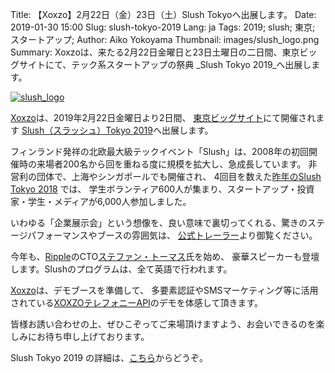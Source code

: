 Title: 【Xoxzo】2月22日（金）23日（土）Slush Tokyoへ出展します。
Date: 2019-01-30 15:00
Slug: slush-tokyo-2019
Lang: ja
Tags: 2019; slush; 東京; スタートアップ;
Author: Aiko Yokoyama
Thumbnail: images/slush_logo.png
Summary: Xoxzoは、来たる2月22日金曜日と23日土曜日の二日間、東京ビッグサイトにて、テック系スタートアップの祭典 _Slush Tokyo 2019_へ出展します。

[![slush_logo](/images/slush_logo.png)](https://tokyo.slush.org/)

[Xoxzo](https://info.xoxzo.com/ja/)は、2019年2月22日金曜日より2日間、
[東京ビッグサイト](http://www.bigsight.jp/)にて開催されます
[Slush（スラッシュ）Tokyo 2019](https://tokyo.slush.org/)へ出展します。

フィンランド発祥の北欧最大級テックイベント「Slush」は、2008年の初回開催時の来場者200名から回を重ねる度に規模を拡大し、急成長しています。
非営利の団体で、上海やシンガポールでも開催され、
4回目を数えた[昨年のSlush Tokyo 2018](https://blog.xoxzo.com/ja/2018/04/02/slush-tokyo-2018/) では、
学生ボランティア600人が集まり、スタートアップ・投資家・学生・メディアが6,000人参加しました。

いわゆる「企業展示会」という想像を、良い意味で裏切ってくれる、驚きのステージパフォーマンスやブースの雰囲気は、
[公式トレーラー](https://www.youtube.com/watch?v=vuljBNPrAUc&feature=youtu.be)より御覧ください。

今年も、[Ripple](https://ripple.com/)のCTO[ステファン・トーマス](https://www.linkedin.com/in/justmoon/)氏を始め、
豪華スピーカーも登壇します。Slushのプログラムは、全て英語で行われます。

[Xoxzo](https://info.xoxzo.com/ja/)は、デモブースを準備して、
多要素認証やSMSマーケティング等に活用されている[XOXZOテレフォニーAPI](https://www.xoxzo.com/ja/)のデモを体感して頂きます。

皆様お誘い合わせの上、ぜひこぞってご来場頂けますよう、お会いできるのを楽しみにお待ち申し上げております。

Slush Tokyo 2019 の詳細は、[こちら](https://tokyo.slush.org/)からどうぞ。
